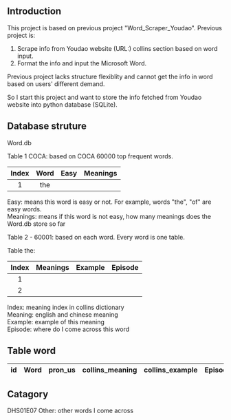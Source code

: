 ## Introduction
This project is based on previous project "Word_Scraper_Youdao". Previous project is:  
1. Scrape info from Youdao website (URL:) collins section based on word input.
2. Format the info and input the Microsoft Word.

Previous project lacks structure flexiblity and cannot get the info in word based on users' different demand.

So I start this project and want to store the info fetched from Youdao website into python database (SQLite).

## Database struture
Word.db

Table 1 COCA: based on COCA 60000 top frequent words.

| Index | Word | Easy | Meanings |
| :-: | :-: | :-:| :-:|
| 1 | the |

Easy: means this word is easy or not. For example, words "the", "of" are easy words.  
Meanings: means if this word is not easy, how many meanings does the Word.db store so far

Table 2 - 60001: based on each word. Every word is one table.

Table the:

| Index | Meanings | Example | Episode |
| :-: | :-: | :-:| :-:|
| 1 | |
| 2 | |

Index: meaning index in collins dictionary  
Meaning: english and chinese meaning  
Example: example of this meaning  
Episode: where do I come across this word


## Table word

| id | Word | pron_us | collins_meaning | collins_example | Episode |
| :-: | :-: | :-: | :-:| :-:| :-:|

## Catagory

DHS01E07
Other: other words I come across